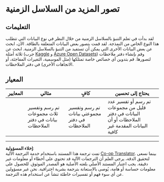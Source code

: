 <!--
CO_OP_TRANSLATOR_METADATA:
{
  "original_hash": "d1781b0b92568ea1d119d0a198b576b4",
  "translation_date": "2025-08-29T13:14:58+00:00",
  "source_file": "7-TimeSeries/1-Introduction/assignment.md",
  "language_code": "ar"
}
-->
# تصور المزيد من السلاسل الزمنية

## التعليمات

لقد بدأت في تعلم التنبؤ بالسلاسل الزمنية من خلال النظر في نوع البيانات التي تتطلب هذا النوع الخاص من النمذجة. لقد قمت بتصور بعض البيانات المتعلقة بالطاقة. الآن، ابحث عن بعض البيانات الأخرى التي يمكن أن تستفيد من التنبؤ بالسلاسل الزمنية. ابحث عن ثلاثة أمثلة (جرب [Kaggle](https://kaggle.com) و [Azure Open Datasets](https://azure.microsoft.com/en-us/services/open-datasets/catalog/?WT.mc_id=academic-77952-leestott)) وقم بإنشاء دفتر ملاحظات لتصورها. قم بتدوين أي خصائص خاصة تمتلكها (مثل الموسمية، التغيرات المفاجئة، أو الاتجاهات الأخرى) في دفتر الملاحظات.

## المعيار

| المعايير | مثالي                                                   | كافٍ                                                | يحتاج إلى تحسين                                                                          |
| -------- | ------------------------------------------------------ | -------------------------------------------------- | --------------------------------------------------------------------------------------- |
|          | تم رسم وتفسير ثلاث مجموعات بيانات في دفتر الملاحظات     | تم رسم وتفسير مجموعتي بيانات في دفتر الملاحظات     | تم رسم أو تفسير عدد قليل من مجموعات البيانات في دفتر الملاحظات أو أن البيانات المقدمة غير كافية |

---

**إخلاء المسؤولية**:  
تمت ترجمة هذا المستند باستخدام خدمة الترجمة الآلية [Co-op Translator](https://github.com/Azure/co-op-translator). بينما نسعى لتحقيق الدقة، يرجى العلم أن الترجمات الآلية قد تحتوي على أخطاء أو معلومات غير دقيقة. يجب اعتبار المستند الأصلي بلغته الأصلية هو المصدر الموثوق. للحصول على معلومات حساسة أو هامة، يُوصى بالاستعانة بترجمة بشرية احترافية. نحن غير مسؤولين عن أي سوء فهم أو تفسيرات خاطئة تنشأ عن استخدام هذه الترجمة.